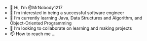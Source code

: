 - 👋 Hi, I’m @MrNobody1217
- 👀 I’m interested in being a successful software engineer
- 🌱 I’m currently learning Java, Data Structures and Algorithm, and Object-Oriented Programming
- 💞️ I’m looking to collaborate on learning and making projects
- 📫 How to reach me ...

<!---
MrNobody1217/MrNobody1217 is a ✨ special ✨ repository because its `README.md` (this file) appears on your GitHub profile.
You can click the Preview link to take a look at your changes.
--->
